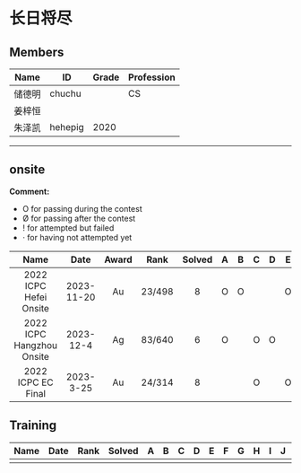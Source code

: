 # 长日将尽

## Members

| **Name** | **ID**  | Grade | Profession |
| -------- | ------- | ----- | ---------- |
| 储德明   | chuchu  |       | CS         |
| 姜梓恒   |         |       |            |
| 朱泽凯   | hehepig | 2020  |            |

---

## onsite

**Comment:**

- O for passing during the contest
- Ø for passing after the contest
- ! for attempted but failed
- · for having not attempted yet

|           Name            |    Date    | Award |  Rank  | Solved |  A   |  B   |  C   |  D   |  E   |  F   |  G   |  H   |  I   |  J   |  K   |  L   |  M   |  N   |
| :-----------------------: | :--------: | :---: | :----: | :----: | :--: | :--: | :--: | :--: | :--: | :--: | :--: | :--: | :--: | :--: | :--: | :--: | :--: | :--: |
|  2022 ICPC Hefei Onsite   | 2023-11-20 |  Au   | 23/498 |   8    |  O   |  O   |      |      |  O   |      |  O   |  O   |      |  O   |  O   |      |  O   |      |
| 2022 ICPC Hangzhou Onsite | 2023-12-4  |  Ag   | 83/640 |   6    |  O   |      |  O   |  O   |      |  O   |  O   |      |      |      |  O   |      |      |      |
|    2022 ICPC EC Final     | 2023-3-25  |  Au   | 24/314 |   8    |      |      |  O   |      |  O   |  O   |      |  O   |  O   |  O   |      |  O   |  O   |      |

## Training

| Name | Date | Rank | Solved |  A   |  B   |  C   |  D   |  E   |  F   |  G   |  H   |  I   |  J   |  K   |  L   |  M   |  N   |  O   |  P   |  Q   |  R   |  S   |
| :--: | :--: | :--: | :----: | :--: | :--: | :--: | :--: | :--: | :--: | :--: | :--: | :--: | :--: | :--: | :--: | :--: | :--: | :--: | :--: | :--: | :--: | :--: |
|      |      |      |        |      |      |      |      |      |      |      |      |      |      |      |      |      |      |      |      |      |      |      |

